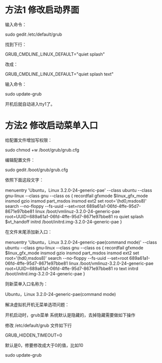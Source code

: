 # 方法1 修改启动界面

输入命令：

sudo gedit /etc/default/grub

找到下行：

GRUB_CMDLINE_LINUX_DEFAULT="quiet splash"

改成：

GRUB_CMDLINE_LINUX_DEFAULT="quiet splash text"

输入命令：

sudo update-grub

开机后就自动进入tty1了。

# 方法2 修改启动菜单入口

给配置文件增加写权限：

sudo chmod +w /boot/grub/grub.cfg

编辑配置文件：

sudo gedit /boot/grub/grub.cfg

依照下面这段文字：

menuentry 'Ubuntu，Linux 3.2.0-24-generic-pae' --class ubuntu --class gnu-linux --class gnu --class os {
    recordfail
    gfxmode $linux_gfx_mode
    insmod gzio
    insmod part_msdos
    insmod ext2
    set root='(hd0,msdos8)'
    search --no-floppy --fs-uuid --set=root 689a61a1-06fd-4ffe-95d7-8671e97bbe81
    linux    /boot/vmlinuz-3.2.0-24-generic-pae root=UUID=689a61a1-06fd-4ffe-95d7-8671e97bbe81 ro   quiet splash $vt_handoff
    initrd    /boot/initrd.img-3.2.0-24-generic-pae
}

在文件末尾添加新入口：

menuentry 'Ubuntu，Linux 3.2.0-24-generic-pae(command mode)' --class ubuntu --class gnu-linux --class gnu --class os {
    recordfail
    gfxmode $linux_gfx_mode
    insmod gzio
    insmod part_msdos
    insmod ext2
    set root='(hd0,msdos8)'
    search --no-floppy --fs-uuid --set=root 689a61a1-06fd-4ffe-95d7-8671e97bbe81
    linux    /boot/vmlinuz-3.2.0-24-generic-pae root=UUID=689a61a1-06fd-4ffe-95d7-8671e97bbe81 ro text
    initrd    /boot/initrd.img-3.2.0-24-generic-pae
}

则新菜单入口名称为：

Ubuntu，Linux 3.2.0-24-generic-pae(command mode)

解决虚拟机开机无菜单选项问题：

开机启动时，grub菜单 系统默认是隐藏的，去掉隐藏需要做如下操作

修改 /etc/default/grub 文件如下行

GRUB_HIDDEN_TIMEOUT=0

默认是0，修要修改成大于0的值，比如10

sudo update-grub
